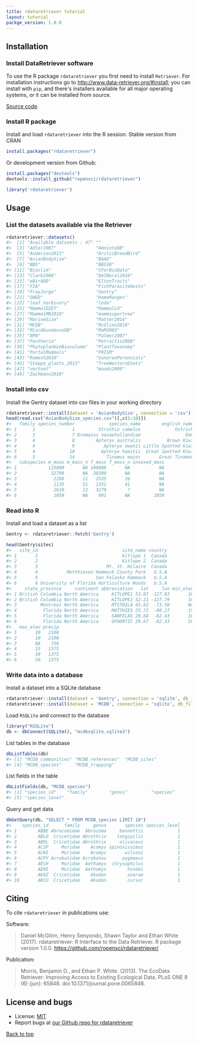 ```yaml
---
title: rdataretriever tutorial
layout: tutorial
packge_version: 1.0.0
---
```




<section id="installation">

## Installation

### Install DataRetriever software

To use the R package `rdataretriever` you first need to install `Retriever`. For installation instructions go to <http://www.data-retriever.org/#install>; you can install with `pip`, and there's installers available for all major operating systems, or it can be installed from source. 

[Source code](https://github.com/weecology/retriever).

### Install R package

Install and load `rdataretriever` into the R session. Stable version from CRAN


```r
install.packages("rdataretriever")
```

Or development version from Github:


```r
install.packages("devtools")
devtools::install_github("ropensci/rdataretriever")
```


```r
library('rdataretriever')
```

<section id="usage">

## Usage

### List the datasets available via the Retriever


```r
rdataretriever::datasets()
#>  [1] "Available datasets : 47" ""                       
#>  [3] "Adler2007"               "AmnioteDB"              
#>  [5] "Anderson2011"            "ArcticBreedBird"        
#>  [7] "AvianBodySize"           "BAAD"                   
#>  [9] "BBS"                     "BBS50"                  
#> [11] "Bioclim"                 "CForBioData"            
#> [13] "Clark2006"               "DelMoral2010"           
#> [15] "eBirdOD"                 "EltonTraits"            
#> [17] "FIA"                     "FishParasiteHosts"      
#> [19] "FrayJorge"               "Gentry"                 
#> [21] "GWDD"                    "HomeRanges"             
#> [23] "leaf_herbivory"          "leda"                   
#> [25] "MammalDIET"              "MammalLH"               
#> [27] "MammalMR2010"            "mammsupertree"          
#> [29] "MarineSize"              "Matter2014"             
#> [31] "MCDB"                    "McGlinn2010"            
#> [33] "MiscAbundanceDB"         "MoM2003"                
#> [35] "NPN"                     "Palmer2007"             
#> [37] "Pantheria"               "Petraitis2008"          
#> [39] "PhytoplankonBiovolume"   "PlantTaxonomy"          
#> [41] "PortalMammals"           "PRISM"                  
#> [43] "Ramesh2010"              "SonoranPerennials"      
#> [45] "Steppe_plants_2013"      "TreeWesternGhats"       
#> [47] "vertnet"                 "Woods2009"              
#> [49] "Zachmann2010"
```

### Install into csv

Install the Gentry dataset into csv files in your working directory


```r
rdataretriever::install(dataset = 'AvianBodySize', connection = 'csv')
head(read.csv("AvianBodySize_species.csv")[,c(1:10)])
#>   family species_number             species_name        english_name
#> 1      1              1         Struthio camelus             Ostrich
#> 2      3              7 Dromaius novaehollandiae                 Emu
#> 3      4              8        Apteryx australis          Brown Kiwi
#> 4      4              9           Apteryx owenii Little Spotted Kiwi
#> 5      4             10          Apteryx haastii  Great Spotted Kiwi
#> 6      5             14            Tinamus major       Great Tinamou
#>   subspecies m_mass m_mass_n f_mass f_mass_n unsexed_mass
#> 1            115000       NA 100000       NA           NA
#> 2             32700       NA  38300       NA           NA
#> 3              2208       11   2535       26           NA
#> 4              1135       51   1351       41           NA
#> 5              2610       12   3270        7           NA
#> 6              1059       NA    991       NA         1059
```

### Read into R

Install and load a dataset as a list


```r
Gentry <- rdataretriever::fetch('Gentry')
```


```r
head(Gentry$sites)
#>   site_id                                site_name country
#> 1       1                                Kitlope 1  Canada
#> 2       2                                Kitlope 2  Canada
#> 3       3                          Mt. St. Hilaire  Canada
#> 4       4           Metthieson Hammock County Park   U.S.A
#> 5       5                      San Felasko Hammock   U.S.A
#> 6       6 University of Florida Horticulture Woods   U.S.A
#>     state_province     continent abbreviation   lat     lon min_elev
#> 1 British Columbia North America     KITLOPE1 53.07 -127.83       20
#> 2 British Columbia North America     KITLOPE2 52.21 -127.79       10
#> 3         Montreal North America     MTSTHILA 45.62  -73.58       NA
#> 4          Florida North America     MATTHIES 25.72  -80.27       15
#> 5          Florida North America     SANFELAS 29.68  -82.43       30
#> 6          Florida North America     UFHORTIC 29.67  -82.33       50
#>   max_elev precip
#> 1       20   2100
#> 2       10   2100
#> 3       NA    750
#> 4       15   1375
#> 5       30   1375
#> 6       50   1375
```

### Write data into a database

Install a dataset into a SQLite database


```r
rdataretriever::install(dataset = 'Gentry', connection = 'sqlite', db_file = "gentrysqlite.sqlite3")
rdataretriever::install(dataset = 'MCDB', connection = 'sqlite', db_file = "mcdbsqlite.sqlite3")
```

Load `RSQLite` and connect to the database


```r
library("RSQLite")
db <- dbConnect(SQLite(), "mcdbsqlite.sqlite3")
```

List tables in the database


```r
dbListTables(db)
#> [1] "MCDB_communities" "MCDB_references"  "MCDB_sites"      
#> [4] "MCDB_species"     "MCDB_trapping"
```

List fields in the table


```r
dbListFields(db, "MCDB_species")
#> [1] "species_id"    "family"        "genus"         "species"      
#> [5] "species_level"
```

Query and get data


```r
dbGetQuery(db, "SELECT * FROM MCDB_species LIMIT 10")
#>    species_id      family     genus       species species_level
#> 1        ABBE Abrocomidae  Abrocoma     bennettii             1
#> 2        ABLO  Cricetidae Abrothrix    longipilis             1
#> 3        ABOL  Cricetidae Abrothrix     olivaceus             1
#> 4        ACSP     Muridae    Acomys spinosissimus             1
#> 5        ACWI     Muridae    Acomys       wilsoni             1
#> 6        ACPY Acrobatidae Acrobates      pygmaeus             1
#> 7        AECH     Muridae  Aethomys  chrysophilus             1
#> 8        AEHI     Muridae  Aethomys        hindei             1
#> 9        AKAZ  Cricetidae    Akodon        azarae             1
#> 10       AKCU  Cricetidae    Akodon        cursor             1
```

<section id="citing">

## Citing

To cite `rdataretriever` in publications use:

Software:

> Daniel McGlinn, Henry Senyondo, Shawn Taylor and Ethan White (2017). rdataretriever: R Interface to the Data Retriever. R package version 1.0.0. https://github.com/ropensci/rdataretriever/

Publication:

> Morris, Benjamin D., and Ethan P. White. (2013). The EcoData Retriever: Improving Access to Existing Ecological Data. PLoS ONE 8 (6) (jun): 65848. doi:10.1371/journal.pone.0065848.

<section id="license_bugs">

## License and bugs

* License: [MIT](http://opensource.org/licenses/MIT)
* Report bugs at [our Github repo for rdataretriever](https://github.com/ropensci/rdataretriever/issues?state=open)

[Back to top](#top)
